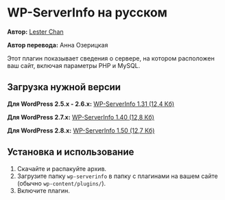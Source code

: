 # WP-ServerInfo на русском #

**Автор:** [Lester Chan](http://lesterchan.net/wordpress/readme/wp-serverinfo.html)

**Автор перевода:** Анна Озерицкая

Этот плагин показывает сведения о сервере, на котором расположен ваш сайт, включая параметры PHP и MySQL.

## Загрузка нужной версии ##

**Для WordPress 2.5.x - 2.6.x:** [WP-ServerInfo 1.31 (12,4 Кб)](http://l10n-ru.googlecode.com/files/wp-serverinfo-1.31-ru_RU.zip)

**Для WordPress 2.7.x:** [WP-ServerInfo 1.40 (12,8 Кб)](http://l10n-ru.googlecode.com/files/wp-serverinfo-1.40-ru_RU.zip)

**Для WordPress 2.8.x:** [WP-ServerInfo 1.50 (12,7 Кб)](http://l10n-ru.googlecode.com/files/wp-serverinfo-1.50-ru_RU.zip)

## Установка и использование ##

  1. Скачайте и распакуйте архив.
  1. Загрузите папку `wp-serverinfo` в папку с плагинами на вашем сайте (обычно `wp-content/plugins/`).
  1. Включите плагин.